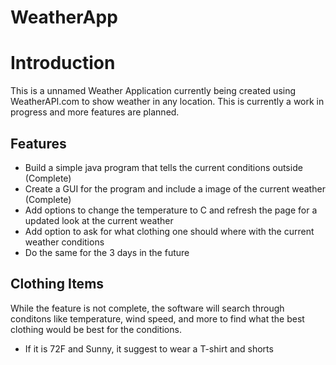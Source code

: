 # WeatherApp
# Introduction
This is a unnamed Weather Application currently being created using WeatherAPI.com to show weather in any location. This is currently a work in progress
and more features are planned.
## Features 
* Build a simple java program that tells the current conditions outside (Complete)
* Create a GUI for the program and include a image of the current weather (Complete)
* Add options to change the temperature to C and refresh the page for a updated look at the current weather
* Add option to ask for what clothing one should where with the current weather conditions
* Do the same for the 3 days in the future 
## Clothing Items
While the feature is not complete, the software will search through conditons like temperature, wind speed, and more to find what the best clothing would be
best for the conditions.
* If it is 72F and Sunny, it suggest to wear a T-shirt and shorts



